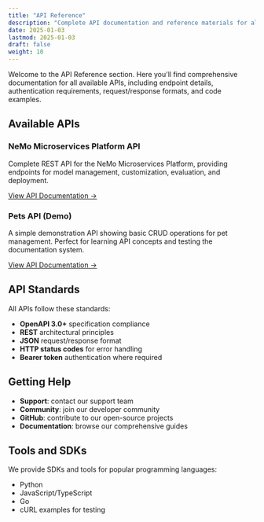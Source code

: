 ```yaml
---
title: "API Reference"
description: "Complete API documentation and reference materials for all available endpoints and services."
date: 2025-01-03
lastmod: 2025-01-03
draft: false
weight: 10
---
```


Welcome to the API Reference section. Here you'll find comprehensive documentation for all available APIs, including endpoint details, authentication requirements, request/response formats, and code examples.

## Available APIs

### NeMo Microservices Platform API
Complete REST API for the NeMo Microservices Platform, providing endpoints for model management, customization, evaluation, and deployment.

[View API Documentation →](nmp-api/)

### Pets API (Demo)
A simple demonstration API showing basic CRUD operations for pet management. Perfect for learning API concepts and testing the documentation system.

[View API Documentation →](basic-api/)

## API Standards

All APIs follow these standards:
- **OpenAPI 3.0+** specification compliance
- **REST** architectural principles
- **JSON** request/response format
- **HTTP status codes** for error handling
- **Bearer token** authentication where required

## Getting Help

- **Support**: contact our support team
- **Community**: join our developer community
- **GitHub**: contribute to our open-source projects
- **Documentation**: browse our comprehensive guides

## Tools and SDKs

We provide SDKs and tools for popular programming languages:
- Python
- JavaScript/TypeScript
- Go
- cURL examples for testing